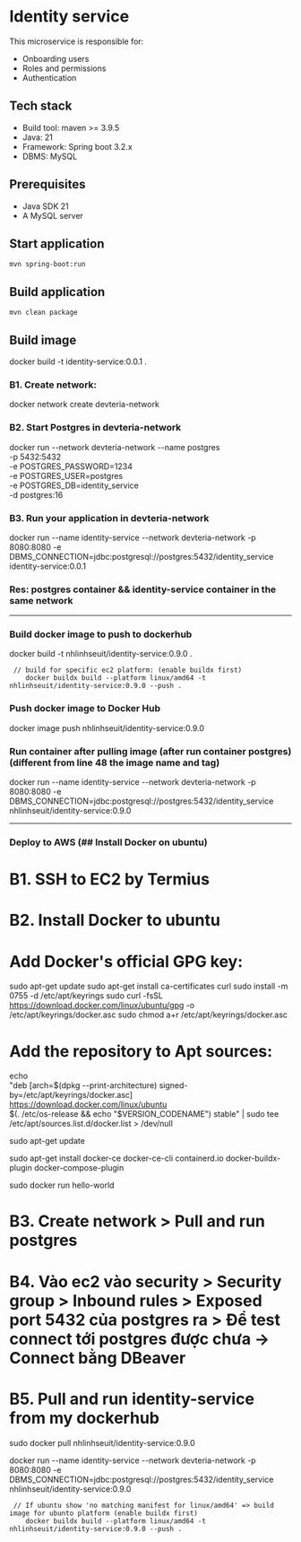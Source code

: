 # Identity service

This microservice is responsible for:

- Onboarding users
- Roles and permissions
- Authentication

## Tech stack

- Build tool: maven >= 3.9.5
- Java: 21
- Framework: Spring boot 3.2.x
- DBMS: MySQL

## Prerequisites

- Java SDK 21
- A MySQL server

## Start application

`mvn spring-boot:run`

## Build application

`mvn clean package`

## Build image

docker build -t identity-service:0.0.1 .

### B1. Create network:

docker network create devteria-network

### B2. Start Postgres in devteria-network

<!-- docker run --network devteria-network --name mysql -p 3306:3306 -e MYSQL_ROOT_PASSWORD=root -d mysql:8.0.36-debian -->

docker run --network devteria-network --name postgres \
 -p 5432:5432 \
 -e POSTGRES_PASSWORD=1234 \
 -e POSTGRES_USER=postgres \
 -e POSTGRES_DB=identity_service \
 -d postgres:16

### B3. Run your application in devteria-network

docker run --name identity-service --network devteria-network -p 8080:8080 -e DBMS_CONNECTION=jdbc:postgresql://postgres:5432/identity_service identity-service:0.0.1

### Res: postgres container && identity-service container in the same network


___________


### Build docker image to push to dockerhub

docker build -t nhlinhseuit/identity-service:0.9.0 .

     // build for specific ec2 platform: (enable buildx first)
        docker buildx build --platform linux/amd64 -t nhlinhseuit/identity-service:0.9.0 --push .


### Push docker image to Docker Hub

docker image push nhlinhseuit/identity-service:0.9.0

### Run container after pulling image (after run container postgres) (different from line 48 the image name and tag)

docker run --name identity-service --network devteria-network -p 8080:8080 -e DBMS_CONNECTION=jdbc:postgresql://postgres:5432/identity_service nhlinhseuit/identity-service:0.9.0


___________


### Deploy to AWS (## Install Docker on ubuntu)

# B1. SSH to EC2 by Termius
# B2. Install Docker to ubuntu

# Add Docker's official GPG key:
sudo apt-get update
sudo apt-get install ca-certificates curl
sudo install -m 0755 -d /etc/apt/keyrings
sudo curl -fsSL https://download.docker.com/linux/ubuntu/gpg -o /etc/apt/keyrings/docker.asc
sudo chmod a+r /etc/apt/keyrings/docker.asc

# Add the repository to Apt sources:
echo \
"deb [arch=$(dpkg --print-architecture) signed-by=/etc/apt/keyrings/docker.asc] https://download.docker.com/linux/ubuntu \
$(. /etc/os-release && echo "$VERSION_CODENAME") stable" | sudo tee /etc/apt/sources.list.d/docker.list > /dev/null

sudo apt-get update

sudo apt-get install docker-ce docker-ce-cli containerd.io docker-buildx-plugin docker-compose-plugin

sudo docker run hello-world

# B3. Create network > Pull and run postgres 

# B4. Vào ec2 vào security > Security group > Inbound rules > Exposed port 5432 của postgres ra > Để test connect tới postgres được chưa -> Connect bằng DBeaver

# B5. Pull and run identity-service from my dockerhub

sudo docker pull nhlinhseuit/identity-service:0.9.0

docker run --name identity-service --network devteria-network -p 8080:8080 -e DBMS_CONNECTION=jdbc:postgresql://postgres:5432/identity_service nhlinhseuit/identity-service:0.9.0

     // If ubuntu show 'no matching manifest for linux/amd64' => build image for ubunto platform (enable buildx first)
        docker buildx build --platform linux/amd64 -t nhlinhseuit/identity-service:0.9.0 --push .
